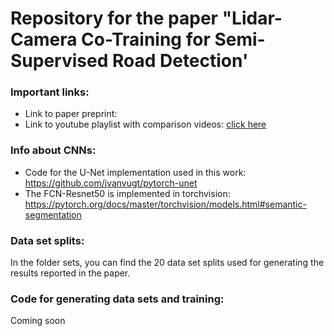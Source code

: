 # Repository for the paper "Lidar-Camera Co-Training for Semi-Supervised Road Detection'  
### Important links:
* Link to paper preprint: 
* Link to youtube playlist with comparison videos: [click here](https://www.youtube.com/playlist?list=PLKaUu00MYU2j06UY99kMS7FOEdjesKYJ_)

### Info about CNNs:
* Code for the U-Net implementation used in this work:  https://github.com/jvanvugt/pytorch-unet
* The FCN-Resnet50 is implemented in torchvision: https://pytorch.org/docs/master/torchvision/models.html#semantic-segmentation 

### Data set splits:
In the folder sets, you can find the 20 data set splits used for generating the results reported in the paper.

### Code for generating data sets and training:
Coming soon
